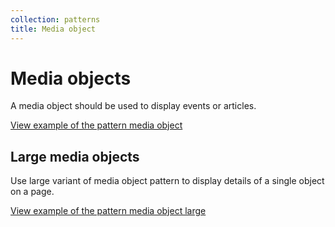 ```yaml
---
collection: patterns
title: Media object
---
```


# Media objects

A media object should be used to display events or articles.

<a href="https://vanilla-framework.github.io/vanilla-framework/examples/patterns/media-object/media-object/"
  class="js-example">
  View example of the pattern media object
</a>

## Large media objects

Use large variant of media object pattern to display details of a single object on a page.

<a href="https://vanilla-framework.github.io/vanilla-framework/examples/patterns/media-object/media-object-large/"
  class="js-example">
  View example of the pattern media object large
</a>
